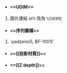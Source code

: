 - #### ==UDIM==
1. 圖片連結 `$F5` 改為 `%{UDIM}`

- #### ==序列圖檔==
1. \`padzero(5, $F-1001)\` 


- #### ==[[投影材質]]==

- #### ==[[Z depth]]==
